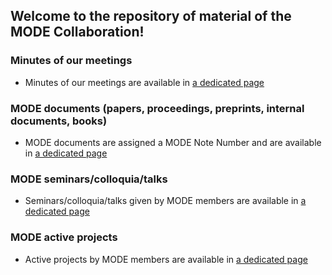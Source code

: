 ## Welcome to the repository of material of the MODE Collaboration!

### Minutes of our meetings 
- Minutes of our meetings are available in [a dedicated page](minutes.md)

### MODE documents (papers, proceedings, preprints, internal documents, books)
- MODE documents are assigned a MODE Note Number and are available in [a dedicated page](notes.md)

### MODE seminars/colloquia/talks
- Seminars/colloquia/talks given by MODE members are available in [a dedicated page](talks.md)

### MODE active projects
- Active projects by MODE members are available in [a dedicated page](projects.md)

